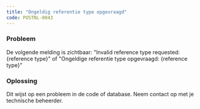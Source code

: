 ```yaml
---
title: "Ongeldig referentie type opgevraagd"
code: POSTNL-0043
---
```

### Probleem

De volgende melding is zichtbaar: "Invalid reference type requested: {reference type}" of "Ongeldige referentie type opgevraagd: {reference type}"

### Oplossing

Dit wijst op een probleem in de code of database. Neem contact op met je technische beheerder.
